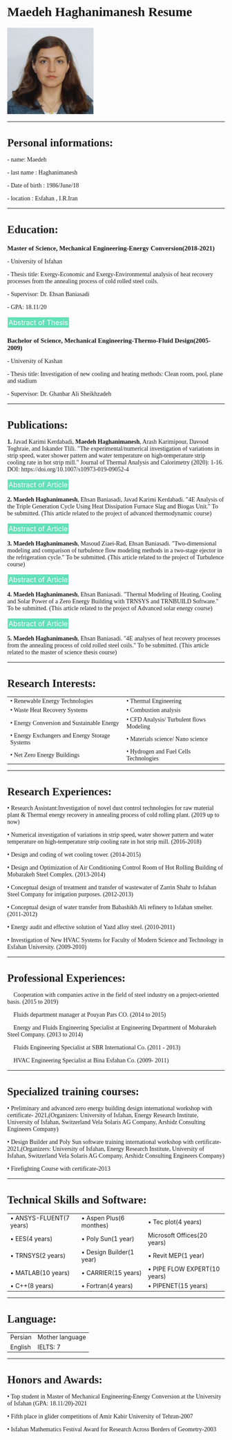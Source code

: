 
<html lang="en">
<head>
  <link rel="stylesheet" href="CSS/app.css">
  <style>
.p1 {
  font-family: "Times New Roman", Times, serif;
}

.p2 {
  font-family: Arial, Helvetica, sans-serif;
}

.p3 {
  font-family: "Lucida Console", "Courier New", monospace;
}
</style>
  
  
  <style>
.button {
  
  border: 1px solid white;
  color: white;
  padding: 2px;
  text-align: center;
  text-decoration: none;
  display: inline-block;
  font-size: 16px;
  margin: 0px 0px;
  cursor: pointer;
}

.button1 {background-color: #63e0b7;} /* Green */
.button2 {background-color: #008CBA;} /* Blue */
</style>
  
</head>
<body>
   <h1 class="p1" style="font-size:30px"><b>Maedeh Haghanimanesh Resume</b></h1>
  <img src="pic9.png"  width="200" height="200">
  <hr/>
 <h1 class="p1" style="font-size:25px"><b>Personal informations:</b></h1>
  <p class="p1">- name: Maedeh</p>
  <p class="p1">- last name : Haghanimanesh</p>
  <p class="p1">- Date of birth : 1986/June/18</p>
  <p class="p1">- location : Esfahan , I.R.Iran</p>
  <hr/>
  <!-- -------------------------------------------------------- -->
  <h1 class="p1" style="font-size:25px"><b>Education:</b></h1>
    <h1 class="p1" style="font-size:15px"><b>Master of Science, Mechanical Engineering-Energy Conversion(2018-2021)</b></h1>
  <p class="p1">- University of Isfahan</p>
  <p class="p1">- Thesis title: Exergy-Economic and Exergy-Environmental analysis of heat recovery processes from the annealing process of cold rolled steel coils.</p>
  <p class="p1">- Supervisor: Dr. Ehsan Baniasadi</p>
  <p class="p1">- GPA: 18.11/20</p>
  <a class="button button1"  href="https://haghanimanesh.github.io/ma.haghanimanesh-resume/abstract1.html"> Abstract of Thesis</a>
          
  <h1 class="p1" style="font-size:15px"><b>Bachelor of Science, Mechanical Engineering-Thermo-Fluid Design(2005-2009)</b></h1>
    <p class="p1">- University of Kashan</p>
    <p class="p1">- Thesis title: Investigation of new cooling and heating methods: Clean room, pool, plane and stadium</p>
    <p class="p1">- Supervisor: Dr. Ghanbar Ali Sheikhzadeh</p>
  

<hr/>
   <!-- -------------------------------------------------------- -->
  <h1 class="p1" style="font-size:25px"><b>Publications:</b></h1>
  <p class="p1"><b>1.</b> Javad Karimi Kerdabadi, <b>Maedeh Haghanimanesh</b>, Arash Karimipour, Davood Toghraie, and Iskander Tlili. "The experimental/numerical investigation of variations in strip speed, water shower pattern and water temperature on high-temperature strip cooling rate in hot strip mill." Journal of Thermal Analysis and Calorimetry (2020): 1-16. DOI: https://doi.org/10.1007/s10973-019-09052-4</p>
  <a class="button button1"  href="https://haghanimanesh.github.io/ma.haghanimanesh-resume/abstract2.html"> Abstract of Article</a>
 
  <p class="p1"><b>2. Maedeh Haghanimanesh</b>, Ehsan Baniasadi, Javad Karimi Kerdabadi. "4E Analysis of the Triple Generation Cycle Using Heat Dissipation Furnace Slag and Biogas Unit." To be submitted. (This article related to the project of advanced thermodynamic course)</p>
  <a class="button button1"  href="https://haghanimanesh.github.io/ma.haghanimanesh-resume/abstract3.html"> Abstract of Article</a>
 
  <p class="p1"><b>3. Maedeh Haghanimanesh</b>, Masoud Ziaei-Rad, Ehsan Baniasadi. "Two-dimensional modeling and comparison of turbulence flow modeling methods in a two-stage ejector in the refrigeration cycle." To be submitted. (This article related to the project of Turbulence course)</p>
  <a class="button button1"  href="https://haghanimanesh.github.io/ma.haghanimanesh-resume/abstract5.html"> Abstract of Article</a>
  
  <p class="p1"><b>4. Maedeh Haghanimanesh</b>, Ehsan Baniasadi. "Thermal Modeling of Heating, Cooling and Solar Power of a Zero Energy Building with TRNSYS and TRNBUILD Software." To be submitted. (This article related to the project of Advanced solar energy course)</p>
  <a class="button button1"  href="https://haghanimanesh.github.io/ma.haghanimanesh-resume/abstract4.html"> Abstract of Article</a>
 
  <p class="p1"><b>5. Maedeh Haghanimanesh</b>, Ehsan Baniasadi. "4E analyses of heat recovery processes from the annealing process of cold rolled steel coils." To be submitted. (This article related to the master of science thesis course)</p> 
  <hr/>
  <!-- -------------------------------------------------------- -->
  <h1 class="p1" style="font-size:25px"><b>Research Interests:</b></h1>
  <table style="width:100%">
  <tr>
    <td class="p1">•	Renewable Energy Technologies</td>
    <td class="p1">•	Thermal Engineering</td> 
  </tr>
  <tr>
    <td class="p1">•	Waste Heat Recovery Systems</td>
    <td class="p1">•	Combustion analysis </td>
  </tr>
  <tr>
    <td class="p1">•	Energy Conversion and Sustainable Energy</td>
    <td class="p1">•	CFD Analysis/ Turbulent flows Modeling</td> 
  </tr>
    <tr>
    <td class="p1">•	Energy Exchangers and Energy Storage Systems</td>
    <td class="p1">•	Materials science/ Nano science</td> 
  </tr>
    <tr>
    <td class="p1">•	Net Zero Energy Buildings</td>
    <td class="p1">•	Hydrogen and Fuel Cells Technologies </td> 
  </tr>
</table>
  <hr/>
 <!-- -------------------------------------------------------- -->
  <h1 class="p1" style="font-size:25px"><b>Research Experiences:</b></h1>
  <p class="p1">• Research Assistant:Investigation of novel dust control technologies for raw material plant & Thermal energy recovery in annealing process of cold rolling plant. (2019 up to now)</p> 
    <p class="p1">• Numerical investigation of variations in strip speed, water shower pattern and water temperature on high-temperature strip cooling rate in hot strip mill. (2016-2018)</p> 
      <p class="p1">• Design and coding of wet cooling tower. (2014-2015)</p> 
         <p class="p1">• Design and Optimization of Air Conditioning Control Room of Hot Rolling Building of Mobarakeh Steel Complex. (2013-2014)</p> 
            <p class="p1">• Conceptual design of treatment and transfer of wastewater of Zarrin Shahr to Isfahan Steel Company for irrigation purposes. (2012-2013)</p> 
               <p class="p1">• Conceptual design of water transfer from Babashikh Ali refinery to Isfahan smelter. (2011-2012)</p> 
                  <p class="p1">• Energy audit and effective solution of Yazd alloy steel. (2010-2011)</p> 
                     <p class="p1">• Investigation of New HVAC Systems for Faculty of Modern Science and Technology in Esfahan University. (2009-2010)</p> 
  <hr/>
  <!-- -------------------------------------------------------- -->
  <h1 class="p1" style="font-size:25px"><b>Professional Experiences:</b></h1>
  <p class="p1">	Cooperation with companies active in the field of steel industry on a project-oriented basis. (2015 to 2019)</p>
  <p class="p1">	Fluids department manager at Pouyan Pars CO. (2014 to 2015)</p>
  <p class="p1">	Energy and Fluids Engineering Specialist at Engineering Department of Mobarakeh Steel Company. (2013 to 2014)</p>
  <p class="p1">	Fluids Engineering Specialist at SBR International Co. (2011 - 2013)</p>
  <p class="p1">	HVAC Engineering Specialist at Bina Esfahan Co. (2009- 2011)</p>
  <hr/>
    <!-- -------------------------------------------------------- -->
  <h1 class="p1" style="font-size:25px"><b>Specialized training courses:</b></h1>
  <p class="p1">•	Preliminary and advanced zero energy building design international workshop with certificate- 2021,(Organizers: University of Isfahan, Energy Research Institute, University of Isfahan, Switzerland Vela Solaris AG Company, Arshidz Consulting Engineers Company)</p>
  <p class="p1">•	Design Builder and Poly Sun software training international workshop with certificate- 2021,(Organizers: University of Isfahan, Energy Research Institute, University of Isfahan, Switzerland Vela Solaris AG Company, Arshidz Consulting Engineers Company)</p>
  <p class="p1">•	Firefighting Course with certificate-2013</p>
  <hr/>
  <!-- -------------------------------------------------------- -->
  <h1 class="p1" style="font-size:25px"><b>Technical Skills and Software:</b></h1>
  <table style="width:100%">
  <tr>
    <td>•	ANSYS-FLUENT(7 years)</td>
    <td>•	Aspen Plus(6 monthes)</td> 
    <td>•	Tec plot(4 years)</td>
  </tr>
  <tr>
    <td>•	EES(4 years)</td>
    <td>•	Poly Sun(1 year)</td> 
    <td>Microsoft Offices(20 years)</td>
  </tr>
  <tr>
    <td>•	TRNSYS(2 years)</td>
    <td>•	Design Builder(1 year)</td> 
    <td>•	Revit MEP(1 year)</td>
  </tr>
    <tr>
    <td>•	MATLAB(10 years)</td>
    <td>•	CARRIER(15 years)</td> 
    <td>•	PIPE FLOW EXPERT(10 years)</td>
  </tr>
    <tr>
    <td>•	C++(8 years)</td>
    <td>•	Fortran(4 years)</td> 
    <td>•	PIPENET(15 years)</td>
  </tr>
</table>
  <hr/>
    <!-- -------------------------------------------------------- -->
  <h1 class="p1" style="font-size:25px"><b>Language:</b></h1>
  <table style="width:100%">
  <tr>
    <td>Persian</td>
    <td>Mother language</td> 
  </tr>
  <tr>
    <td>English</td>
    <td>IELTS: 7</td> 
  </tr>
</table>
  <hr/>
   <!-- -------------------------------------------------------- -->
  <h1 class="p1" style="font-size:25px"><b>Honors and Awards:</b></h1>
  <p class="p1">•	Top student in Master of Mechanical Engineering-Energy Conversion at the University of Isfahan (GPA: 18.11/20)-2021</p>
  <p class="p1">•	Fifth place in glider competitions of Amir Kabir University of Tehran-2007</p>
  <p class="p1">•	Isfahan Mathematics Festival Award for Research Across Borders of Geometry-2003</p>          
</body>
</html>







